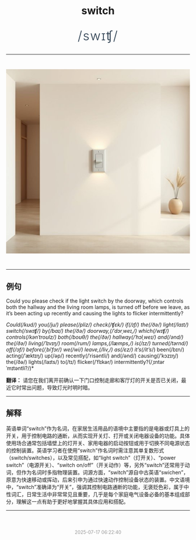 <div align="center">

# switch

<div style="margin: 30px 0;">
<h1 style="font-size: 2.5em; font-weight: 300; letter-spacing: 2px; margin: 0; color: #2c3e50;">
/swɪʧ/
</h1>
</div>

</div>

---

<div align="center" style="margin: 40px 0;">

![switch](images/switch.png)

</div>

---

## 例句

Could you please check if the light switch by the doorway, which controls both the hallway and the living room lamps, is turned off before we leave, as it’s been acting up recently and causing the lights to flicker intermittently?

*Could(/kʊd/) you(/ju/) please(/pliz/) check(/ʧɛk/) if(/ɪf/) the(/ðə/) light(/laɪt/) switch(/swɪʧ/) by(/baɪ/) the(/ðə/) doorway,(/ˈdɔrˌweɪ,/) which(/wɪʧ/) controls(/kənˈtroʊlz/) both(/boʊθ/) the(/ðə/) hallway(/ˈhɔlˌweɪ/) and(/ənd/) the(/ðə/) living(/ˈlɪvɪŋ/) room(/rum/) lamps,(/læmps,/) is(/ɪz/) turned(/tərnd/) off(/ɔf/) before(/ˌbiˈfɔr/) we(/wi/) leave,(/liv,/) as(/ɛz/) it’s(/it’s*/) been(/bɪn/) acting(/ˈæktɪŋ/) up(/əp/) recently(/ˈrisəntli/) and(/ənd/) causing(/ˈkɔzɪŋ/) the(/ðə/) lights(/laɪts/) to(/tɪ/) flicker(/ˈflɪkər/) intermittently?(/ˌɪntərˈmɪtəntli?/)*

**翻译：** 请您在我们离开前确认一下门口控制走廊和客厅灯的开关是否已关闭，最近它时常出问题，导致灯光时明时暗。

---

## 解释

英语单词“switch”作为名词，在家居生活用品的语境中主要指的是电器或灯具上的开关，用于控制电路的通断，从而实现开关灯、打开或关闭电器设备的功能。具体使用场合通常包括墙壁上的灯开关、家用电器的启动按钮或用于切换不同电源状态的控制装置。英语学习者在使用“switch”作名词时需注意其单复数形式（switch/switches），以及常见搭配，如“light switch”（灯开关）、“power switch”（电源开关）、“switch on/off”（开关动作）等，另外“switch”还常用于动词，但作为名词时多指物理装置。词源方面，“switch”源自中古英语“swichen”，原意为快速移动或挥动，后来引申为通过快速动作控制设备状态的装置。中文语境中，“switch”准确译为“开关”，强调其控制电路通断的功能，无褒贬色彩，属于中性词汇，日常生活中非常常见且重要，几乎是每个家庭电气设备必备的基本组成部分，理解这一点有助于更好地掌握其具体应用和搭配。


---

<div align="center" style="margin-top: 50px;">
<small style="color: #999; font-size: 0.9em;">2025-07-17 06:22:40</small>
</div>
